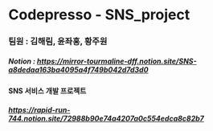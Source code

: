# Codepresso - SNS_project
### 팀원 : 김해림, 윤좌홍, 황주원

##### Notion : https://mirror-tourmaline-dff.notion.site/SNS-a8dedaa163ba4095a4f749b042d7d3d0

#### SNS 서비스 개발 프로젝트 
##### https://rapid-run-744.notion.site/72988b90e74a4207a0c554edca8c82b7
